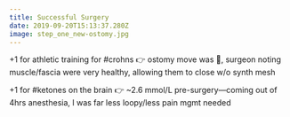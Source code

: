 ```yaml
---
title: Successful Surgery
date: 2019-09-20T15:13:37.280Z
image: step_one_new-ostomy.jpg
---
```

+1 for athletic training for #crohns 👉 ostomy move was 💯, surgeon noting muscle/fascia were very healthy, allowing them to close w/o synth mesh

+1 for #ketones on the brain 👉 ~2.6 mmol/L pre-surgery—coming out of 4hrs anesthesia, I was far less loopy/less pain mgmt needed
